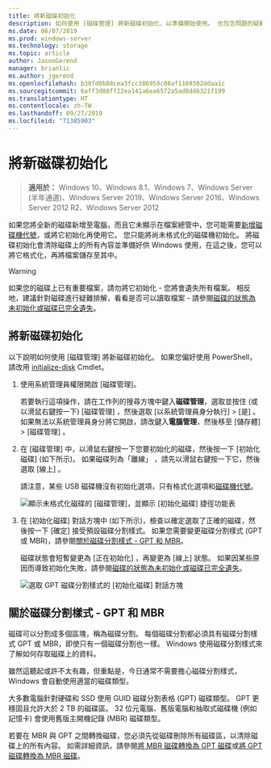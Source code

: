 ```yaml
---
title: 將新磁碟初始化
description: 如何使用 [磁碟管理] 將新磁碟初始化，以準備開始使用。 也包含問題的疑難排解連結。
ms.date: 06/07/2019
ms.prod: windows-server
ms.technology: storage
ms.topic: article
author: JasonGerend
manager: brianlic
ms.author: jgerend
ms.openlocfilehash: b38fd0b88cea3fcc386959c08af1169302ddaa1c
ms.sourcegitcommit: 6aff3d88ff22ea141a6ea6572a5ad8dd6321f199
ms.translationtype: HT
ms.contentlocale: zh-TW
ms.lasthandoff: 09/27/2019
ms.locfileid: "71385903"
---
```

# <a name="initialize-new-disks"></a>將新磁碟初始化

> **適用於：** Windows 10、Windows 8.1、Windows 7、Windows Server (半年通道)、Windows Server 2019、Windows Server 2016、Windows Server 2012 R2、Windows Server 2012

如果您將全新的磁碟新增至電腦，而且它未顯示在檔案總管中，您可能需要[新增磁碟機代號](change-a-drive-letter.md)，或將它初始化再使用它。 您只能將尚未格式化的磁碟機初始化。 將磁碟初始化會清除磁碟上的所有內容並準備好供 Windows 使用，在這之後，您可以將它格式化，再將檔案儲存至其中。

> [!WARNING]
> 如果您的磁碟上已有重要檔案，請勿將它初始化 - 您將會遺失所有檔案。 相反地，建議針對磁碟進行疑難排解，看看是否可以讀取檔案 - 請參閱[磁碟的狀態為未初始化或磁碟已完全遺失](troubleshooting-disk-management.md#a-disks-status-is-not-initialized-or-the-disk-is-missing)。

## <a name="to-initialize-new-disks"></a>將新磁碟初始化

以下說明如何使用 [磁碟管理] 將新磁碟初始化。 如果您偏好使用 PowerShell，請改用 [initialize-disk](https://docs.microsoft.com/powershell/module/storage/initialize-disk) Cmdlet。

1. 使用系統管理員權限開啟 [磁碟管理]。 
 
    若要執行這項操作，請在工作列的搜尋方塊中鍵入**磁碟管理**，選取並按住 (或以滑鼠右鍵按一下) [磁碟管理]  ，然後選取 [以系統管理員身分執行]   > [是]  。 如果無法以系統管理員身分將它開啟，請改鍵入**電腦管理**，然後移至 [儲存體]   > [磁碟管理]  。
1. 在 [磁碟管理] 中，以滑鼠右鍵按一下您要初始化的磁碟，然後按一下 [初始化磁碟]  (如下所示)。 如果磁碟列為「離線」  ，請先以滑鼠右鍵按一下它，然後選取 [線上]  。

     請注意，某些 USB 磁碟機沒有初始化選項，只有格式化選項和[磁碟機代號](change-a-drive-letter.md)。

    ![顯示未格式化磁碟的 [磁碟管理]，並顯示 [初始化磁碟] 捷徑功能表](media/uninitialized-disk.PNG)
2. 在 [初始化磁碟]  對話方塊中 (如下所示)，檢查以確定選取了正確的磁碟，然後按一下 [確定]  接受預設磁碟分割樣式。 如果您需要變更磁碟分割樣式 (GPT 或 MBR)，請參閱[關於磁碟分割樣式 - GPT 和 MBR](#about-partition-styles---gpt-and-mbr)。

     磁碟狀態會短暫變更為 [正在初始化]  ，再變更為 [線上]  狀態。 如果因某些原因而導致初始化失敗，請參閱[磁碟的狀態為未初始化或磁碟已完全遺失](troubleshooting-disk-management.md#a-disks-status-is-not-initialized-or-the-disk-is-missing)。

    ![選取 GPT 磁碟分割樣式的 [初始化磁碟] 對話方塊](media/initialize-disk.PNG)

## <a name="about-partition-styles---gpt-and-mbr"></a>關於磁碟分割樣式 - GPT 和 MBR

磁碟可以分割成多個區塊，稱為磁碟分割。 每個磁碟分割都必須具有磁碟分割樣式 GPT 或 MBR，即使只有一個磁碟分割也一樣。 Windows 使用磁碟分割樣式來了解如何存取磁碟上的資料。

雖然這聽起或許不太有趣，但重點是，今日通常不需要擔心磁碟分割樣式，Windows 會自動使用適當的磁碟類型。

大多數電腦針對硬碟和 SSD 使用 GUID 磁碟分割表格 (GPT) 磁碟類型。 GPT 更穩固且允許大於 2 TB 的磁碟區。 32 位元電腦、舊版電腦和抽取式磁碟機 (例如記憶卡) 會使用舊版主開機記錄 (MBR) 磁碟類型。

若要在 MBR 與 GPT 之間轉換磁碟，您必須先從磁碟刪除所有磁碟區，以清除磁碟上的所有內容。 如需詳細資訊，請參閱[將 MBR 磁碟轉換為 GPT 磁碟](change-an-mbr-disk-into-a-gpt-disk.md)或[將 GPT 磁碟轉換為 MBR 磁碟](change-a-gpt-disk-into-an-mbr-disk.md)。